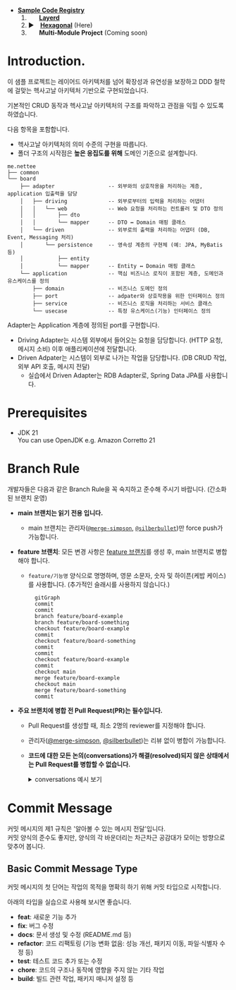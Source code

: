 - [**Sample Code Registry**](https://github.com/nettee-space/backend-sample-code-registry)  
  1. ⠀⠀ [**Layerd**](https://github.com/nettee-space/backend-sample-layered-simple-crud)  
  2. ▶⠀ <ins>**Hexagonal**</ins> (Here)  
  3. ⠀⠀ **Multi-Module Project** (Coming soon)

# Introduction.

이 샘플 프로젝트는 레이어드 아키텍처를 넘어 확장성과 유연성을 보장하고 DDD 철학에 걸맞는 헥사고날 아키텍처 기반으로 구현되었습니다.

기본적인 CRUD 동작과 헥사고날 아키텍처의 구조를 파악하고 관점을 익힐 수 있도록 하였습니다.

다음 항목을 포함합니다.

- 헥사고날 아키텍처의 의미 수준의 구현을 따릅니다.
- 폴더 구조의 시작점은 **높은 응집도를 위해** 도메인 기준으로 설계합니다. 

```
me.nettee
├── common
└── board
    ├── adapter                 -- 외부와의 상호작용을 처리하는 계층, application 입출력을 담당
    │   ├── driving             -- 외부로부터의 입력을 처리하는 어댑터
    │   │   └── web             -- Web 요청을 처리하는 컨트롤러 및 DTO 정의
    │   │       ├── dto
    │   │       └── mapper      -- DTO ↔ Domain 매핑 클래스
    │   └── driven              -- 외부로의 출력을 처리하는 어댑터 (DB, Event, Messaging 처리)
    │       └── persistence     -- 영속성 계층의 구현체 (예: JPA, MyBatis 등)
    │           ├── entity
    │           └── mapper      -- Entity ↔ Domain 매핑 클래스
    └── application             -- 핵심 비즈니스 로직이 포함된 계층, 도메인과 유스케이스를 정의
        ├── domain              -- 비즈니스 도메인 정의
        ├── port                -- adpater와 상호작용을 위한 인터페이스 정의
        ├── service             -- 비즈니스 로직을 처리하는 서비스 클래스
        └── usecase             -- 특정 유스케이스(기능) 인터페이스 정의
```

Adapter는 Application 계층에 정의된 port를 구현합니다.  

- Driving Adapter는 시스템 외부에서 들어오는 요청을 담당합니다. (HTTP 요청, 메시지 소비) 이후 애플리케이션에 전달합니다.
- Driven Adpater는 시스템이 외부로 나가는 작업을 담당합니다. (DB CRUD 작업, 외부 API 호출, 메시지 전달)  
  - 실습에서 Driven Adapter는 RDB Adapter로, Spring Data JPA를 사용합니다.

# Prerequisites

- JDK 21  
  You can use OpenJDK e.g. Amazon Corretto 21

# Branch Rule 

개발자들은 다음과 같은 Branch Rule을 꼭 숙지하고 준수해 주시기 바랍니다. (간소화된 브랜치 운영)

- **main 브랜치는 읽기 전용 입니다.**
  - main 브랜치는 관리자([`@merge-simpson`](https://github.com/merge-simpson), [`@silberbullet`](https://github.com/silberbullet))만 force push가 가능합니다.
- **feature 브랜치**: 모든 변경 사항은 <ins>feature 브랜치</ins>를 생성 후, main 브랜치로 병합해야 합니다.
  - `feature/기능명` 양식으로 명명하며, 영문 소문자, 숫자 및 하이픈(케밥 케이스)를 사용합니다. (추가적인 슬래시를 사용하지 않습니다.)
    
    ```mermaid
      gitGraph
      commit
      commit
      branch feature/board-example
      branch feature/board-something
      checkout feature/board-example
      commit
      checkout feature/board-something
      commit
      commit
      checkout feature/board-example
      commit
      checkout main
      merge feature/board-example
      checkout main
      merge feature/board-something
      commit
    ```
  
- **주요 브랜치에 병합 전 Pull Request(PR)는 필수입니다.**
  - Pull Request를 생성할 때, 최소 2명의 reviewer를 지정해야 합니다.
  - 관리자([@merge-simpson](https://github.com/merge-simpson), [@silberbullet](https://github.com/silberbullet))는 리뷰 없이 병합이 가능합니다.
  - **코드에 대한 모든 논의(conversations)가 해결(resolved)되지 않은 상태에서는 Pull Request를 병합할 수 없습니다.**
    <details>
    <summary>conversations 예시 보기</summary>
    
    1. @silberbullet 님이 pull request 생성 후, reviewer를 @merge-simpson 에게 신청하였습니다.  
    2. @merge-simpson 님은 코드 수정을 위해 comment를 남겼습니다.  
    3. @silberbullet 님은 해당 코드를 수정하여 push 후 @merge-simpson 님이 남긴 comment에 수정사항을 적어 놓았습니다.  
    4. @merge-simpson "Resolve conversation" 버튼을 클릭하여 피드백이 해결되었음을 표시합니다.  
    5. 비로소 @silberbullet 님은 코드 병합이 가능합니다.  
    
    </details>

# Commit Message

커밋 메시지의 제1 규칙은 '알아볼 수 있는 메시지 전달'입니다.  
커밋 양식의 준수도 좋지만, 양식의 각 바운더리는 차근차근 공감대가 모이는 방향으로 맞추어 봅니다.

## Basic Commit Message Type

커밋 메시지의 첫 단어는 작업의 목적을 명확히 하기 위해 커밋 타입으로 시작합니다. 

아래의 타입을 실습으로 사용해 보시면 좋습니다.

- **feat**: 새로운 기능 추가
- **fix**: 버그 수정
- **docs**: 문서 생성 및 수정 (README.md 등)
- **refactor**: 코드 리팩토링 (기능 변화 없음: 성능 개선, 패키지 이동, 파일·식별자 수정 등)
- **test**: 테스트 코드 추가 또는 수정
- **chore**: 코드의 구조나 동작에 영향을 주지 않는 기타 작업
- **build**: 빌드 관련 작업, 패키지 매니저 설정 등
